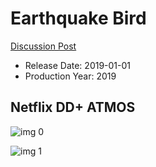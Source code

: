 # Earthquake Bird

[Discussion Post](https://www.avsforum.com/threads/bass-eq-for-filtered-movies.2995212/post-58825176)

* Release Date: 2019-01-01
* Production Year: 2019

## Netflix DD+ ATMOS

![img 0](https://i.imgur.com/wOsmLuB.jpg)

![img 1](https://i.imgur.com/zKPIH3s.png)

